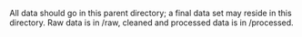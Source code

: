 All data should go in this parent directory; a final data set may reside in this directory. 
Raw data is in /raw, cleaned and processed data is in /processed.

